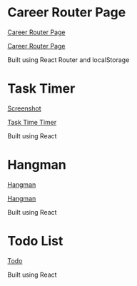 

# Career Router Page

[Career Router Page](FAQ.png "FAQ Page of Career Router")

[Career Router Page](https://lively-malasada-128a98.netlify.app/ "Go to deployed page")

Built using React Router and localStorage

# Task Timer

[ Screenshot ]( SCREENSHOT.png "Task Timer Page")

[Task Time Timer](https://phenomenal-dolphin-acd87b.netlify.app/ "Go to deployed Task-Tracker/Timer Page")

Built using React

# Hangman

[Hangman]( H.png "Hangman Page")

[Hangman](https://admirable-kashata-2889e3.netlify.app/ "Go to deployed Hangman Page")

Built using React

# Todo List

[Todo]( TODO.png "Todo page")

Built using React

